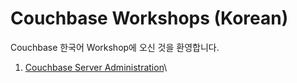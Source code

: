 # Couchbase Workshops (Korean)

Couchbase 한국어 Workshop에 오신 것을 환영합니다.



1. [Couchbase Server Administration](1.-couchbase-server-administration/couchbase-server-administration.md)\


